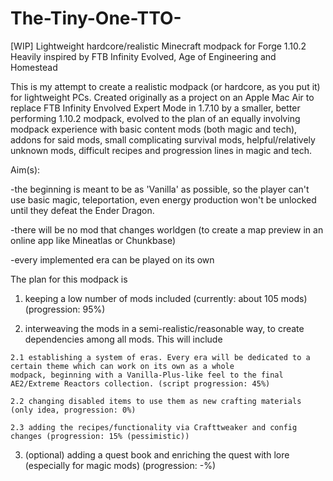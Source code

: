 # The-Tiny-One-TTO-
[WIP] Lightweight hardcore/realistic Minecraft modpack for Forge 1.10.2
Heavily inspired by FTB Infinity Evolved, Age of Engineering and Homestead

This is my attempt to create a realistic modpack (or hardcore, as you put it) for lightweight PCs. Created originally as a project on an Apple Mac Air to replace FTB Infinity Envolved Expert Mode in 1.7.10 by a smaller, better performing 1.10.2 modpack, evolved to the plan of an equally involving modpack experience with basic content mods (both magic and tech), addons for said mods, small complicating survival mods, helpful/relatively unknown mods, difficult recipes and progression lines in magic and tech.

Aim(s):

  -the beginning is meant to be as 'Vanilla' as possible, so the player can't use basic magic,
   teleportation, even energy production won't be unlocked until they defeat the Ender Dragon.
   
  -there will be no mod that changes worldgen (to create a map preview in an online app like Mineatlas or Chunkbase)
  
  -every implemented era can be played on its own
  



The plan for this modpack is
  1. keeping a low number of mods included (currently: about 105 mods) (progression: 95%)
  
  2. interweaving the mods in a semi-realistic/reasonable way, to create dependencies among all mods. 
  This will include
  
    2.1 establishing a system of eras. Every era will be dedicated to a certain theme which can work on its own as a whole 
    modpack, beginning with a Vanilla-Plus-like feel to the final AE2/Extreme Reactors collection. (script progression: 45%)
    
    2.2 changing disabled items to use them as new crafting materials (only idea, progression: 0%)
    
    2.3 adding the recipes/functionality via Crafttweaker and config changes (progression: 15% (pessimistic))
  
  3. (optional) adding a quest book and enriching the quest with lore (especially for magic mods) (progression: -%)
